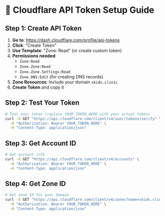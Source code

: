 # 🔑 Cloudflare API Token Setup Guide

## Step 1: Create API Token

1. **Go to**: https://dash.cloudflare.com/profile/api-tokens
2. **Click**: "Create Token"
3. **Use Template**: "Zone: Read" (or create custom token)
4. **Permissions needed**:
   - `Zone:Read`
   - `Zone.Zone:Read`
   - `Zone.Zone.Settings:Read`
   - `Zone.DNS:Edit` (for creating DNS records)
5. **Zone Resources**: Include your domain `skids.clinic`
6. **Create Token** and copy it

## Step 2: Test Your Token

```bash
# Test your token (replace YOUR_TOKEN_HERE with your actual token)
curl -X GET "https://api.cloudflare.com/client/v4/user/tokens/verify" \
  -H "Authorization: Bearer YOUR_TOKEN_HERE" \
  -H "Content-Type: application/json"
```

## Step 3: Get Account ID

```bash
# Get account info
curl -X GET "https://api.cloudflare.com/client/v4/accounts" \
  -H "Authorization: Bearer YOUR_TOKEN_HERE" \
  -H "Content-Type: application/json"
```

## Step 4: Get Zone ID

```bash
# Get zone ID for your domain
curl -X GET "https://api.cloudflare.com/client/v4/zones?name=skids.clinic" \
  -H "Authorization: Bearer YOUR_TOKEN_HERE" \
  -H "Content-Type: application/json"
```